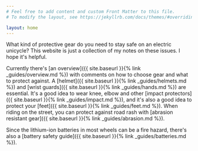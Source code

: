 ```yaml
---
# Feel free to add content and custom Front Matter to this file.
# To modify the layout, see https://jekyllrb.com/docs/themes/#overriding-theme-defaults

layout: home
---
```


What kind of protective gear do you need to stay safe on an electric unicycle?
This website is just a collection of my notes on these issues. I hope it's
helpful.

Currently there's [an overview]({{ site.baseurl }}{% link _guides/overview.md
%}) with comments on how to choose gear and what to protect against. A
[helmet]({{ site.baseurl }}{% link _guides/helmets.md %}) and [wrist guards]({{
site.baseurl }}{% link _guides/hands.md %}) are essential. It's a good idea to
wear knee, elbow and other [impact protectors]({{ site.baseurl }}{% link
_guides/impact.md %}), and it's also a good idea to protect your [feet]({{
site.baseurl }}{% link _guides/feet.md %}). When riding on the street, you can
protect against road rash with [abrasion resistant gear]({{ site.baseurl }}{%
link _guides/abrasion.md %}).

Since the lithium-ion batteries in most wheels can be a fire hazard, there's
also a [battery safety guide]({{ site.baseurl }}{% link _guides/batteries.md
%}).
